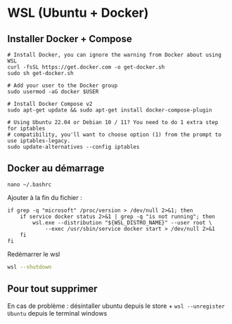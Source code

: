 # WSL (Ubuntu + Docker)

## **Installer Docker + Compose**

```shell
# Install Docker, you can ignore the warning from Docker about using WSL
curl -fsSL https://get.docker.com -o get-docker.sh
sudo sh get-docker.sh

# Add your user to the Docker group
sudo usermod -aG docker $USER

# Install Docker Compose v2
sudo apt-get update && sudo apt-get install docker-compose-plugin

# Using Ubuntu 22.04 or Debian 10 / 11? You need to do 1 extra step for iptables
# compatibility, you'll want to choose option (1) from the prompt to use iptables-legacy.
sudo update-alternatives --config iptables
```

## Docker au démarrage

`nano ~/.bashrc`

Ajouter à la fin du fichier :

```shell
if grep -q "microsoft" /proc/version > /dev/null 2>&1; then
    if service docker status 2>&1 | grep -q "is not running"; then
        wsl.exe --distribution "${WSL_DISTRO_NAME}" --user root \
            --exec /usr/sbin/service docker start > /dev/null 2>&1
    fi
fi
```

Redémarrer le wsl&#x20;

```bash
wsl --shutdown
```

## Pour tout supprimer

En cas de problème : désintaller ubuntu depuis le store + `wsl --unregister Ubuntu` depuis le terminal windows

